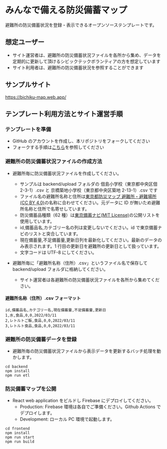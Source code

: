 # みんなで備える防災備蓄マップ

避難所の防災備蓄状況を登録・表示できるオープンソーステンプレートです。

## 想定ユーザー

- サイト運営者は、避難所の防災備蓄状況ファイルを各所から集め、データを定期的に更新して頂けるシビックテックボランティアの方を想定しています
- サイト利用者は、避難所の防災備蓄状況を参照することができます

## サンプルサイト

https://bichiku-map.web.app/

## テンプレート利用方法とサイト運営手順

### テンプレートを準備

- GitHub のアカウントを作成し、本リポジトリをフォークしてください
- フォークする手順は[こちら](https://docs.github.com/ja/get-started/quickstart/fork-a-repo)を参照してください

### 避難所の防災備蓄状況ファイルの作成方法

- 避難所毎に防災備蓄状況ファイルを作成してください。

  - サンプルは backend/upload フォルダの 佃島小学校（東京都中央区佃 2-3-1）.csv と 京橋築地小学校（東京都中央区築地 2-13-1）.csv です
  - ファイル名の避難所名称と住所は[東京都防災マップ 避難所・避難場所(CC BY 4.0)](https://catalog.data.metro.tokyo.lg.jp/dataset/t000003d0000000093)の名称に合わせてください。元データに ID が無いため避難所名称と住所で名寄せしています。
  - 防災備蓄品種類（62 種）は[東京備蓄ナビ(MIT License)](https://www.bichiku.metro.tokyo.lg.jp/)の公開リストを使用しています。
  - id,備蓄品名,カテゴリー名の列は変更しないでください。id で東京備蓄ナビのリストと突合しています。
  - 現在備蓄量,不足備蓄量,更新日列を最新化してください。最新のデータのみ表示されます。1 行目の更新日を避難所の更新日として扱っています。
  - 文字コードは UTF-8 にしてください。

- 避難所毎に「避難所名称（住所）.csv」というファイル名で保存して backend/upload フォルダに格納してください。
  - サイト運営者は各避難所の防災備蓄状況ファイルを各所から集めてください。

#### 避難所名称（住所）.csv フォーマット

```
id,備蓄品名,カテゴリー名,現在備蓄量,不足備蓄量,更新日
1,水,食品,0,0,2022/03/11
2,レトルトご飯,食品,0,0,2022/03/11
3,レトルト食品,食品,0,0,2022/03/11
```

### 避難所の防災備蓄データを登録

- 避難所毎の防災備蓄状況ファイルから表示データを更新するバッチ処理を動かします。

```
cd backend
npm install
npm run etl
```

### 防災備蓄マップを公開

- React web application をビルドし Firebase にデプロイしてください。
  - Production: Firebase 環境は各自でご準備ください。Github Actions でデプロイします。
  - Development: ローカル PC 環境で起動します。

```
cd frontend
npm install
npm run start
npm run build
```
